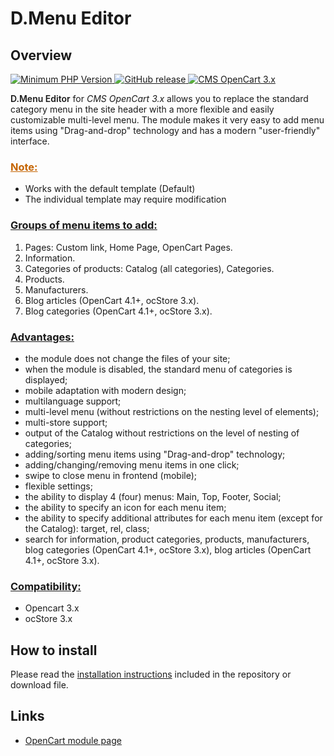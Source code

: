 <!DOCTYPE html>
<html lang="en">
<head>
    <meta charset="utf-8">
    <title>D.Menu Editor - README.md</title>
    <meta name="viewport" content="width=device-width">
</head>
<body>
    <h1>D.Menu Editor</h1>
    <h2>Overview</h2>
    <p>
        <a href="https://php.net/" rel="nofollow" class="badge badge-php">
            <img src="https://img.shields.io/badge/php->=7.3-8892bf?style=flat-square" alt="Minimum PHP Version">
        </a>
        <a href="https://php.net/" rel="nofollow" class="badge badge-release">
            <img src="https://img.shields.io/badge/release-v1.2.0-0d7fc0" alt="GitHub release">
        </a>
        <a href="https://php.net/" rel="nofollow" class="badge badge-cms">
            <img src="https://img.shields.io/badge/cms-opencart 3.x-2bbdec" alt="CMS OpenCart 3.x">
        </a>
    </p>
    <p>
        <span style="font-weight: 600;">D.Menu Editor</span> for <span style="font-style: italic;">CMS OpenCart 3.x</span> allows you to replace the standard category menu in the site header with a more flexible and easily customizable multi-level menu. The module makes it very easy to add menu items using "Drag-and-drop" technology and has a modern "user-friendly" interface.
    </p>
    <h3 style="color: #c56400; text-decoration: underline;">Note:</h3>
    <p>
        <ul>
            <li>Works with the default template (Default)</li>
            <li>The individual template may require modification</li>
        </ul>
    </p>
    <h3 style="text-decoration: underline;">Groups of menu items to add:</h3>
    <p>
        <ol>
            <li>Pages: Custom link, Home Page, OpenCart Pages.</li>
            <li>Information.</li>
            <li>Categories of products: Catalog (all categories), Categories.</li>
            <li>Products.</li>
            <li>Manufacturers.</li>
            <li>Blog articles (OpenCart 4.1+, ocStore 3.x).</li>
            <li>Blog categories (OpenCart 4.1+, ocStore 3.x).</li>
        </ol>
    </p>
    <h3 style="text-decoration: underline;">Advantages:</h3>
    <p>
        <ul>
            <li>the module does not change the files of your site;</li>
            <li>when the module is disabled, the standard menu of categories is displayed;</li>
            <li>mobile adaptation with modern design;</li>
            <li>multilanguage support;</li>
            <li>multi-level menu (without restrictions on the nesting level of elements);</li>
            <li>multi-store support;</li>
            <li>output of the Catalog without restrictions on the level of nesting of categories;</li>
            <li>adding/sorting menu items using "Drag-and-drop" technology;</li>
            <li>adding/changing/removing menu items in one click;</li>
            <li>swipe to close menu in frontend (mobile);</li>
            <li>flexible settings;</li>
            <li>the ability to display 4 (four) menus: Main, Top, Footer, Social;</li>
            <li>the ability to specify an icon for each menu item;</li>
            <li>the ability to specify additional attributes for each menu item (except for the Catalog): target, rel, class;</li>
            <li>search for information, product categories, products, manufacturers, blog categories (OpenCart 4.1+, ocStore 3.x), blog articles (OpenCart 4.1+, ocStore 3.x).</li>
        </ul>
    </p>
    <h3 style="text-decoration: underline;">Compatibility:</h3>
    <p>
        <ul>
            <li>Opencart 3.x</li>
            <li>ocStore 3.x</li>
        </ul>
    </p>
    <h2>How to install</h2>
    <p>Please read the <a href="/dart-maker/dmenu-opencart_3.x/blob/main/INSTALL.md">installation instructions</a> included in the repository or download file.</p>
    <h2>Links</h2>
    <p>
        <ul>
            <li>
                <a href="https://www.opencart.com/index.php?route=marketplace/extension/info&extension_id=45778" rel="nofollow">OpenCart module page</a>
            </li>
        </ul>
    </p>
</body>
</html>
